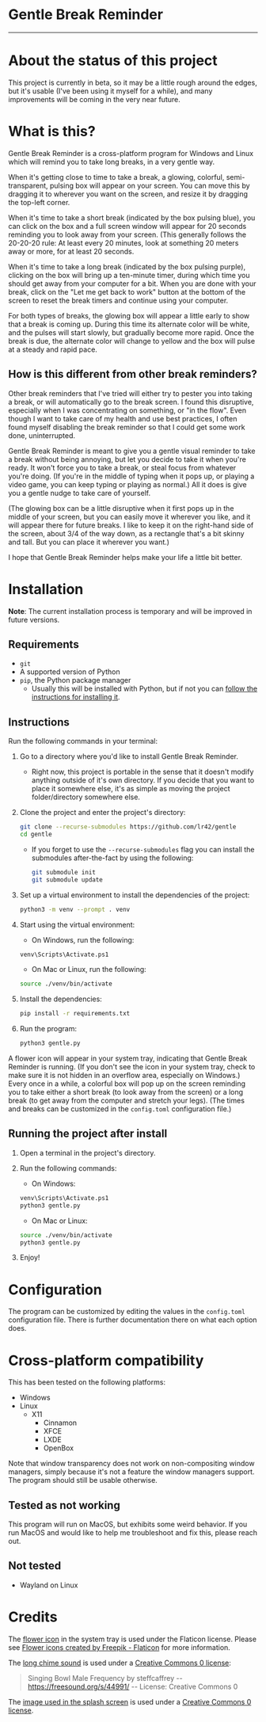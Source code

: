 Gentle Break Reminder
========================================================================
------------------------------------------------------------------------

About the status of this project
========================================================================

This project is currently in beta, so it may be a little rough around
the edges, but it's usable (I've been using it myself for a while), and
many improvements will be coming in the very near future.


What is this?
========================================================================

Gentle Break Reminder is a cross-platform program for Windows and Linux
which will remind you to take long breaks, in a very gentle way.

When it's getting close to time to take a break, a glowing, colorful,
semi-transparent, pulsing box will appear on your screen.  You can move
this by dragging it to wherever you want on the screen, and resize it by
dragging the top-left corner.

When it's time to take a short break (indicated by the box pulsing
blue), you can click on the box and a full screen window will appear for
20 seconds reminding you to look away from your screen.  (This generally
follows the 20-20-20 rule:  At least every 20 minutes, look at something
20 meters away or more, for at least 20 seconds.

When it's time to take a long break (indicated by the box pulsing
purple), clicking on the box will bring up a ten-minute timer, during
which time you should get away from your computer for a bit.  When you
are done with your break, click on the "Let me get back to work" button
at the bottom of the screen to reset the break timers and continue using
your computer.

For both types of breaks, the glowing box will appear a little early to
show that a break is coming up.  During this time its alternate color
will be white, and the pulses will start slowly, but gradually become
more rapid.  Once the break is due, the alternate color will change to
yellow and the box will pulse at a steady and rapid pace.


How is this different from other break reminders?
------------------------------------------------------------------------

Other break reminders that I've tried will either try to pester you into
taking a break, or will automatically go to the break screen.  I found
this disruptive, especially when I was concentrating on something, or
"in the flow".  Even though I want to take care of my health and use
best practices, I often found myself disabling the break reminder so
that I could get some work done, uninterrupted.

Gentle Break Reminder is meant to give you a gentle visual reminder to
take a break without being annoying, but let you decide to take it when
you're ready.  It won't force you to take a break, or steal focus from
whatever you're doing.  (If you're in the middle of typing when it pops
up, or playing a video game, you can keep typing or playing as normal.)
All it does is give you a gentle nudge to take care of yourself.

(The glowing box can be a little disruptive when it first pops up in the
middle of your screen, but you can easily move it wherever you like, and
it will appear there for future breaks.  I like to keep it on the
right-hand side of the screen, about 3/4 of the way down, as a rectangle
that's a bit skinny and tall.  But you can place it wherever you want.)

I hope that Gentle Break Reminder helps make your life a little bit
better.


Installation
========================================================================

**Note**:  The current installation process is temporary and will be
improved in future versions.


Requirements
------------------------------------------------------------------------

- `git`
- A supported version of Python
- `pip`, the Python package manager
    - Usually this will be installed with Python, but if not you can
      [follow the instructions for installing
      it](https://pip.pypa.io/en/stable/installation/).


Instructions
------------------------------------------------------------------------

Run the following commands in your terminal:

1. Go to a directory where you'd like to install Gentle Break Reminder.

    - Right now, this project is portable in the sense that it doesn't
      modify anything outside of it's own directory.  If you decide that
      you want to place it somewhere else, it's as simple as moving the
      project folder/directory somewhere else.

2. Clone the project and enter the project's directory:

    ````````````````````````````````sh
    git clone --recurse-submodules https://github.com/lr42/gentle
    cd gentle
    ````````````````````````````````

    - If you forget to use the `--recurse-submodules` flag you can
      install the submodules after-the-fact by using the following:

        ````````````````````````````````sh
        git submodule init
        git submodule update
        ````````````````````````````````

3. Set up a virtual environment to install the dependencies of the
  project:

    ````````````````````````````````sh
    python3 -m venv --prompt . venv
    ````````````````````````````````

4. Start using the virtual environment:

    - On Windows, run the following:

    ````````````````````````````````sh
    venv\Scripts\Activate.ps1
    ````````````````````````````````

    - On Mac or Linux, run the following:

    ````````````````````````````````sh
    source ./venv/bin/activate
    ````````````````````````````````

5. Install the dependencies:

    ````````````````````````````````sh
    pip install -r requirements.txt
    ````````````````````````````````

6. Run the program:

    ````````````````````````````````sh
    python3 gentle.py
    ````````````````````````````````

A flower icon will appear in your system tray, indicating that Gentle
Break Reminder is running.  (If you don't see the icon in your system
tray, check to make sure it is not hidden in an overflow area,
especially on Windows.)  Every once in a while, a colorful box will pop
up on the screen reminding you to take either a short break (to look
away from the screen) or a long break (to get away from the computer and
stretch your legs).  (The times and breaks can be customized in the
`config.toml` configuration file.)


Running the project after install
------------------------------------------------------------------------

1. Open a terminal in the project's directory.

2. Run the following commands:

    - On Windows:

    ````````````````````````````````sh
    venv\Scripts\Activate.ps1
    python3 gentle.py
    ````````````````````````````````

    - On Mac or Linux:

    ````````````````````````````````sh
    source ./venv/bin/activate
    python3 gentle.py
    ````````````````````````````````

3. Enjoy!


Configuration
========================================================================

The program can be customized by editing the values in the `config.toml`
configuration file.  There is further documentation there on what each
option does.


Cross-platform compatibility
========================================================================

This has been tested on the following platforms:

- Windows
- Linux
    - X11
        - Cinnamon
        - XFCE
        - LXDE
        - OpenBox

Note that window transparency does not work on non-compositing window
managers, simply because it's not a feature the window managers support.
The program should still be usable otherwise.


Tested as not working
------------------------------------------------------------------------

This program will run on MacOS, but exhibits some weird behavior.  If
you run MacOS and would like to help me troubleshoot and fix this,
please reach out.


Not tested
------------------------------------------------------------------------

- Wayland on Linux


Credits
========================================================================

The [flower icon][1] in the system tray is used under the Flaticon
license.  Please see [Flower icons created by Freepik - Flaticon][2]
for more information.

The [long chime sound][3] is used under a [Creative Commons 0
license][4]:

> Singing Bowl Male Frequency by steffcaffrey --
> https://freesound.org/s/44991/ -- License: Creative Commons 0

The [image used in the splash screen][5] is used under a [Creative
Commons 0 license][4].

 [1]:   https://www.flaticon.com/free-icon/flower_346218
 [2]:   https://www.flaticon.com/free-icons/flower
 [3]:   https://freesound.org/s/44991/
 [4]:   https://creativecommons.org/public-domain/cc0/
 [5]:   https://commons.wikimedia.org/wiki/File:Levi_XU_2016_%28Unsplash%29.jpg

